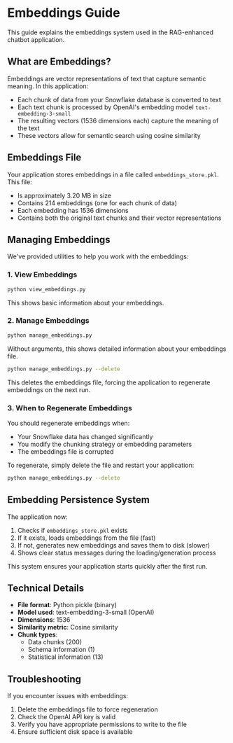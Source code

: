 # Embeddings Guide

This guide explains the embeddings system used in the RAG-enhanced chatbot application.

## What are Embeddings?

Embeddings are vector representations of text that capture semantic meaning. In this application:

- Each chunk of data from your Snowflake database is converted to text
- Each text chunk is processed by OpenAI's embedding model `text-embedding-3-small` 
- The resulting vectors (1536 dimensions each) capture the meaning of the text
- These vectors allow for semantic search using cosine similarity

## Embeddings File

Your application stores embeddings in a file called `embeddings_store.pkl`. This file:

- Is approximately 3.20 MB in size
- Contains 214 embeddings (one for each chunk of data)
- Each embedding has 1536 dimensions
- Contains both the original text chunks and their vector representations

## Managing Embeddings

We've provided utilities to help you work with the embeddings:

### 1. View Embeddings
```bash
python view_embeddings.py
```
This shows basic information about your embeddings.

### 2. Manage Embeddings
```bash
python manage_embeddings.py
```
Without arguments, this shows detailed information about your embeddings file.

```bash
python manage_embeddings.py --delete
```
This deletes the embeddings file, forcing the application to regenerate embeddings on the next run.

### 3. When to Regenerate Embeddings

You should regenerate embeddings when:
- Your Snowflake data has changed significantly
- You modify the chunking strategy or embedding parameters
- The embeddings file is corrupted

To regenerate, simply delete the file and restart your application:
```bash
python manage_embeddings.py --delete
```

## Embedding Persistence System

The application now:
1. Checks if `embeddings_store.pkl` exists
2. If it exists, loads embeddings from the file (fast)
3. If not, generates new embeddings and saves them to disk (slower)
4. Shows clear status messages during the loading/generation process

This system ensures your application starts quickly after the first run.

## Technical Details

- **File format**: Python pickle (binary)
- **Model used**: text-embedding-3-small (OpenAI)
- **Dimensions**: 1536
- **Similarity metric**: Cosine similarity
- **Chunk types**:
  - Data chunks (200)
  - Schema information (1)
  - Statistical information (13)

## Troubleshooting

If you encounter issues with embeddings:

1. Delete the embeddings file to force regeneration
2. Check the OpenAI API key is valid
3. Verify you have appropriate permissions to write to the file
4. Ensure sufficient disk space is available